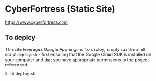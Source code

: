 # CyberFortress (Static Site)
https://www.cyberfortress.com

## To deploy
This site leverages Google App engine. To deploy, simply run the shell script `deploy.sh` - first ensuring that the Google Cloud SDK is installed on your computer and that you have appropriate permissions to the project referenced.

```
$ sh deploy.sh
```
